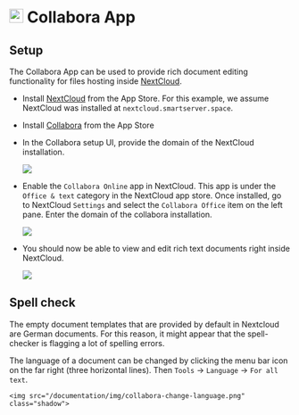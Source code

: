 # <img src="/documentation/img/collabora-logo.png" width="25px"> Collabora App

## Setup

The Collabora App can be used to provide rich document editing functionality for
files hosting inside [NextCloud](/documentation/apps/nextcloud).

* Install [NextCloud](/store/com.nextcloud.cloudronapp.html) from
  the App Store. For this example, we assume NextCloud was installed at `nextcloud.smartserver.space`.

* Install [Collabora](/store/com.collaboraoffice.coudronapp.html) from the App Store

* In the Collabora setup UI, provide the domain of the NextCloud installation.

    <img src="/documentation/img/collabora-settings.png" class="shadow">

* Enable the `Collabora Online` app in NextCloud. This app is under the `Office & text`
  category in the NextCloud app store. Once installed, go to NextCloud `Settings` and
  select the `Collabora Office` item on the left pane. Enter the domain of the collabora
  installation.

    <img src="/documentation/img/nextcloud-collabora.png" class="shadow">

* You should now be able to view and edit rich text documents right inside NextCloud.

    <img src="/documentation/img/nextcloud-collabora-editor.png" class="shadow">

## Spell check

The empty document templates that are provided by default in Nextcloud are German documents. For
this reason, it might appear that the spell-checker is flagging a lot of spelling errors.

The language of a document can be changed by clicking the menu bar icon on the far right (three
horizontal lines). Then `Tools` -> `Language` -> `For all text`.

    <img src="/documentation/img/collabora-change-language.png" class="shadow">

